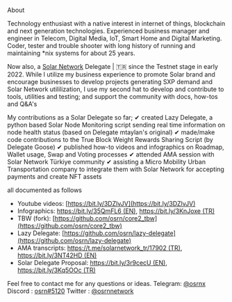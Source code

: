 About

Technology enthusiast with a native interest in internet of things, blockchain and next generation technologies.
Experienced business manager and engineer in Telecom, Digital Media, IoT, Smart Home and Digital Marketing.
Coder, tester and trouble shooter with long history of running and maintaining *nix systems for about 25 years.

Now also, a [Solar Network](https://github.com/Solar-network) Delegate | 🇹🇷 since the Testnet stage in early 2022. While I utilize my business experience to promote Solar brand and encourage businesses to develop projects generating SXP demand and Solar Network utililization, I use my second hat to develop and contribute to tools, utilities and testing; and support the community with docs, how-tos and Q&A's

My contributions as a Solar Delegate so far;
✔ created Lazy Delegate, a python based Solar Node Monitoring script sending real time information on node health status (based on Delegate mtaylan's original)
✔ made/make code contributions to the True Block Weight Rewards Sharing Script (by Delegate Goose)
✔ published how-to videos and infographics on Roadmap, Wallet usage, Swap and Voting processes
✔ attended AMA session with Solar Network Türkiye community
✔ assisting a Micro Mobility Urban Transportation company to integrate them with Solar Network for accepting payments and create NFT assets

all documented as follows
- Youtube videos: [https://bit.ly/3DZlvJV](https://bit.ly/3DZlvJV)
- Infographics: [https://bit.ly/35QmFL6 (EN)](https://bit.ly/35QmFL6), [https://bit.ly/3KnJoxe (TR)](https://bit.ly/3KnJoxe)
- TBW (fork): [https://github.com/osrn/core2_tbw](https://github.com/osrn/core2_tbw)
- Lazy Delegate: [https://github.com/osrn/lazy-delegate](https://github.com/osrn/lazy-delegate)
- AMA transcripts: [https://t.me/solarnetwork_tr/17902 (TR)](https://t.me/solarnetwork_tr/17902), [https://bit.ly/3NT42HD (EN)](https://bit.ly/3NT42HD)
- Solar Delegate Proposal: [https://bit.ly/3r9cecU (EN)](https://bit.ly/3r9cecU), [https://bit.ly/3Kq5OOc (TR)](https://bit.ly/3Kq5OOc)

Feel free to contact me for any questions or ideas.
Telegram: [@osrnx](https://t.me/osrnx)
Discord : [osrn#5120](https://discordapp.com/users/934889170139222077)
Twitter : [@osrnnetwork](https://twitter.com/osrnnetwork)
